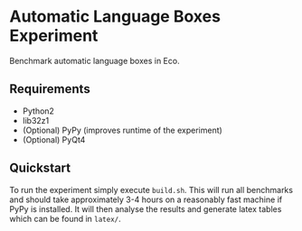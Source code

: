 # Automatic Language Boxes Experiment

Benchmark automatic language boxes in Eco.

## Requirements

- Python2
- lib32z1
- (Optional) PyPy (improves runtime of the experiment)
- (Optional) PyQt4

## Quickstart

To run the experiment simply execute `build.sh`. This will run all benchmarks
and should take approximately 3-4 hours on a reasonably fast machine if PyPy is
installed. It will then analyse the results and generate latex tables which can
be found in `latex/`.
